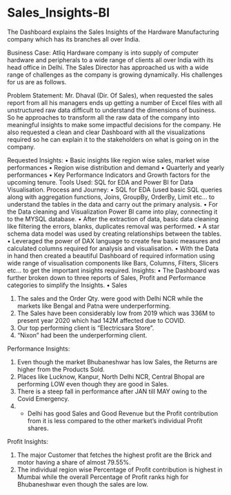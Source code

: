 # Sales_Insights-BI
The Dashboard explains the Sales Insights of the Hardware Manufacturing company which has its branches all over India.

Business Case: 
                                  Atliq Hardware company is into supply of computer hardware and peripherals to a wide range of clients all over India with its head office in Delhi. The Sales Director has approached us with a wide range of challenges as the company is growing dynamically. His challenges for us are as follows.

Problem Statement: 
                                          Mr. Dhaval (Dir. Of Sales), when requested the sales report from all his managers ends up getting a number of Excel files with all unstructured raw data difficult to understand the dimensions of business. So he approaches to transform all the raw data of the company into meaningful insights to make some impactful decisions for the company. He also requested a clean and clear Dashboard with all the visualizations required so he can explain it to the stakeholders on what is going on in the company.

Requested Insights: 
•	Basic insights like region wise sales, market wise performances
•	Region wise distribution and demand
•	Quarterly and yearly performances
•	Key Performance Indicators and Growth factors for the upcoming tenure.
Tools Used: 
                       SQL for EDA and Power BI for Data Visualisation.
Process and Journey: 
•	SQL for EDA (used basic SQL queries along with aggregation functions, Joins, GroupBy, OrderBy, Limit etc… to understand the tables in the data and carry out the primary analysis.
•	For the Data cleaning and Visualization Power BI came into play, connecting it to the MYSQL database.
•	After the extraction of data, basic data cleaning like filtering the errors, blanks, duplicates removal was performed.
•	A star schema data model was used by creating relationships between the tables.
•	Leveraged the power of DAX language to create few basic measures and calculated columns required for analysis and visualisation.
•	With the Data in hand then created a beautiful Dashboard of required information using wide range of visualisation components like Bars, Columns, Filters, Slicers etc... to get the important insights required.
Insights: 
•	The Dashboard was further broken down to three reports of Sales, Profit and Performance categories to simplify the Insights.
•	Sales 
1.	The sales and the Order Qty. were good with Delhi NCR while the markets like Bengal and Patna were underperforming.
2.	The Sales have been considerably low from 2019 which was 336M to present year 2020 which had 142M affected due to COVID.
3.	Our top performing client is “Electricsara Store”.
4.	“Nixon” had been the underperforming client.

Performance Insights: 

1.	Even though the market Bhubaneshwar has low Sales, the Returns are higher from the Products Sold.
2.	Places like Lucknow, Kanpur, North Delhi NCR, Central Bhopal are performing LOW even though they are good in Sales.
3.	There is a steep fall in performance after JAN till MAY owing to the Covid Emergency.
4.	* Delhi has good Sales and Good Revenue but the Profit contribution from it is less compared to the other market’s individual Profit shares.

Profit Insights:

1.	The major Customer that fetches the highest profit are the Brick and motor having a share of almost 79.55%.
2.	The individual region wise Percentage of Profit contribution is highest in Mumbai while the overall Percentage of Profit ranks high for Bhubaneshwar even though the sales are low.




 
                     




                                        

                  

